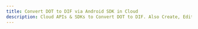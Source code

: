 ---title: Convert DOT to DIF via Android SDK in Clouddescription: Cloud APIs & SDKs to Convert DOT to DIF. Also Create, Edit & Render Microsoft Word & OpenOffice documents in the Cloud.---